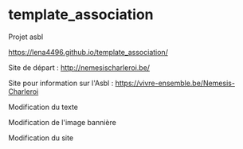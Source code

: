 # template_association
Projet asbl 

https://lena4496.github.io/template_association/

Site de départ : http://nemesischarleroi.be/ 

Site pour information sur l'Asbl : https://vivre-ensemble.be/Nemesis-Charleroi

Modification du texte

Modification de l'image bannière

Modification du site



